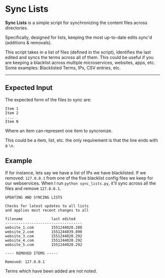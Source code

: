 # Sync Lists

**Sync Lists** is a simple script for synchronizing the content files across directories. 

Specifically, designed for lists, keeping the most up-to-date edits sync'd (additions & removals).

This script takes in a list of files (defined in the script), identifies the last edited and syncs the terms across all of them. This could be useful if you are keeping a blacklist across multiple microservices, websites, apps, etc. Some examples: Blacklisted Terms, IPs, CSV entries, etc.

------

## Expected Input

The expected form of the files to sync are:

    Item 1
    Item 2                                                                                      
    ....                                                                                        
    Item N
    
Where an item can represent one item to syncronize. 

This could be a item, list, etc. the only requirement is that the line ends with a `\n`. 

## Example

If for instance, lets say we have a list of IPs we have blacklisted. If we removed: `127.0.0.1` from one of the five blacklist config files we keep for our webservices. When I run `python sync_lists.py`, it'll sync across all the files and remove `127.0.0.1`. 

    UPDATING AND SYNCING LISTS

    Checks for latest updates to all lists 
    and applies most recent changes to all

    filename             last edited
    -----------------------------------
    website_1.com        1551244020.288
    website_2.com        1551244039.890
    website_3.com        1551244020.292
    website_4.com        1551244020.292
    website_5.com        1551244020.292

    ---- REMOVED ITEMS -----

    Removed: 127.0.0.1

Terms which have been added are not noted. 